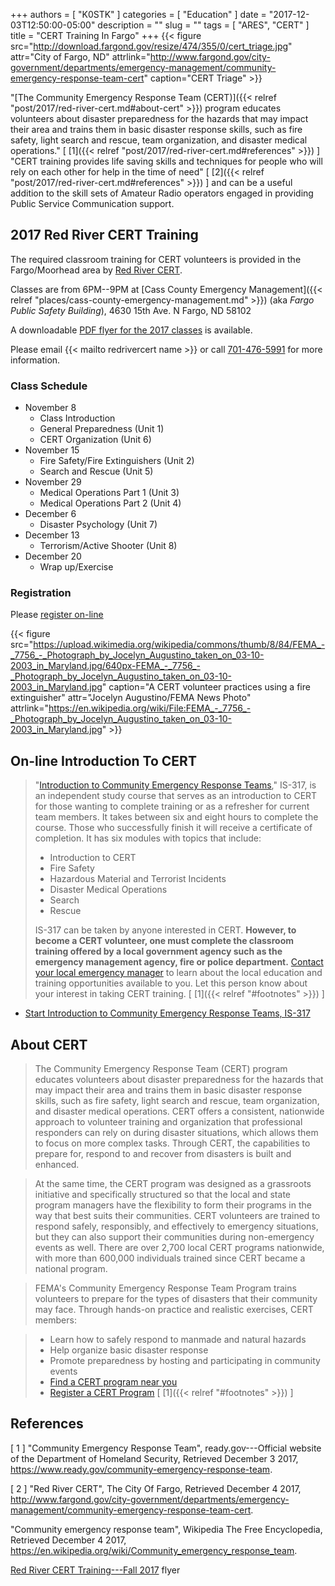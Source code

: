 +++
authors = [ "K0STK" ]
categories = [ "Education" ]
date = "2017-12-03T12:50:00-05:00"
description = ""
slug = ""
tags = [ "ARES", "CERT" ]
title = "CERT Training In Fargo"
+++
{{< figure src="http://download.fargond.gov/resize/474/355/0/cert_triage.jpg" attr="City of Fargo, ND" attrlink="http://www.fargond.gov/city-government/departments/emergency-management/community-emergency-response-team-cert" caption="CERT Triage" >}}

"[The Community Emergency Response Team (CERT)]({{< relref "post/2017/red-river-cert.md#about-cert" >}})
program educates volunteers about disaster preparedness for the hazards
that may impact their area and trains them in basic disaster response
skills, such as fire safety, light search and rescue, team organization,
and disaster medical operations."
[ [1]({{< relref "post/2017/red-river-cert.md#references" >}}) ]
"CERT training provides life saving skills and techniques for people who
will rely on each other for help in the time of need"
[ [2]({{< relref "post/2017/red-river-cert.md#references" >}}) ]
and can be a useful addition to the skill sets of Amateur Radio
operators engaged in providing Public Service Communication support.

<!--more-->

## 2017 Red River CERT Training

The required classroom training for CERT volunteers is provided in the
Fargo/Moorhead area by
[Red River CERT](http://www.fargond.gov/city-government/departments/emergency-management/community-emergency-response-team-cert).

Classes are from 6PM--9PM at
[Cass County Emergency Management]({{< relref "places/cass-county-emergency-management.md" >}}) (aka *Fargo Public Safety Building*),
4630 15th Ave. N Fargo, ND 58102

A downloadable [PDF flyer for the 2017 classes](https://cloud.rrra.org/index.php/s/FpBg4W3yD4XZzzC) is available.

Please email {{< mailto redrivercert name >}} or call [701-476-5991](tel:701-476-5991) for more information.

### Class Schedule

* November 8
    * Class Introduction
    * General Preparedness (Unit 1)
    * CERT Organization (Unit 6)
* November 15
    * Fire Safety/Fire Extinguishers (Unit 2)
    * Search and Rescue (Unit 5)
* November 29
    * Medical Operations Part 1 (Unit 3)
    * Medical Operations Part 2 (Unit 4)
* December 6
    * Disaster Psychology (Unit 7)
* December 13
    * Terrorism/Active Shooter (Unit 8)
* December 20
    * Wrap up/Exercise

### Registration

Please [register on-line](http://tinyurl.com/CassClayCERT)

{{< figure
src="https://upload.wikimedia.org/wikipedia/commons/thumb/8/84/FEMA_-_7756_-_Photograph_by_Jocelyn_Augustino_taken_on_03-10-2003_in_Maryland.jpg/640px-FEMA_-_7756_-_Photograph_by_Jocelyn_Augustino_taken_on_03-10-2003_in_Maryland.jpg"
caption="A CERT volunteer practices using a fire extinguisher" attr="Jocelyn Augustino/FEMA News Photo" attrlink="https://en.wikipedia.org/wiki/File:FEMA_-_7756_-_Photograph_by_Jocelyn_Augustino_taken_on_03-10-2003_in_Maryland.jpg" >}}

## On-line Introduction To CERT 

>"[Introduction to Community Emergency Response Teams](https://training.fema.gov/EMIWeb/IS/courseOverview.aspx?code=IS-317),"
>IS-317, is
>an independent study course that serves as an introduction to CERT
>for those wanting to complete training or as a refresher for current
>team members. It takes between six and eight hours to complete the
>course. Those who successfully finish it will receive a certificate of
>completion. It has six modules with topics that include:
>
> * Introduction to CERT
> * Fire Safety
> * Hazardous Material and Terrorist Incidents
> * Disaster Medical Operations
> * Search
> * Rescue
>
>IS-317 can be taken by anyone interested in CERT. **However, to become
>a CERT volunteer, one must complete the classroom training offered by a
>local government agency such as the emergency management agency, fire or
>police department.**
>[Contact your local emergency manager](http://www.fargond.gov/city-government/departments/emergency-management/community-emergency-response-team-cert)
>to learn about the local education and training opportunities available
>to you. Let this person know about your interest in taking CERT
>training.
<span style="font-style:normal;">[ [1]({{< relref "#footnotes" >}}) ]</span>

* [Start Introduction to Community Emergency Response Teams, IS-317](https://training.fema.gov/EMIWeb/IS/courseOverview.aspx?code=IS-317)

## About CERT

>The Community Emergency Response Team (CERT) program educates
>volunteers about disaster preparedness for the hazards that may impact
>their area and trains them in basic disaster response skills, such as
>fire safety, light search and rescue, team organization, and disaster
>medical operations. CERT offers a consistent, nationwide approach to
>volunteer training and organization that professional responders can
>rely on during disaster situations, which allows them to focus on more
>complex tasks. Through CERT, the capabilities to prepare for, respond
>to and recover from disasters is built and enhanced.

>At the same time, the CERT program was designed as a grassroots
>initiative and specifically structured so that the local and state
>program managers have the flexibility to form their programs in the
>way that best suits their communities. CERT volunteers are trained to
>respond safely, responsibly, and effectively to emergency situations,
>but they can also support their communities during non-emergency events
>as well. There are over 2,700 local CERT programs nationwide, with more
>than 600,000 individuals trained since CERT became a national program.

>FEMA's Community Emergency Response Team Program trains volunteers
>to prepare for the types of disasters that their community may face.
>Through hands-on practice and realistic exercises, CERT members:

> * Learn how to safely respond to manmade and natural hazards
> * Help organize basic disaster response
> * Promote preparedness by hosting and participating in community events
> * [Find a CERT program near you](https://www.citizencorps.fema.gov/cc/searchCouncil.do?submitByZip)
> * [Register a CERT Program](https://www.citizencorps.fema.gov/cc/CertRegWizard.do)
<span style="font-style:normal;">[ [1]({{< relref "#footnotes" >}}) ]</span>

## References

[ 1 ] "Community Emergency Response Team",
ready.gov---Official website of the Department of Homeland Security,
Retrieved December 3 2017,
https://www.ready.gov/community-emergency-response-team.

[ 2 ] "Red River CERT",
The City Of Fargo, Retrieved December 4 2017,
http://www.fargond.gov/city-government/departments/emergency-management/community-emergency-response-team-cert.

"Community emergency response team",
Wikipedia The Free Encyclopedia, Retrieved December 4 2017,
https://en.wikipedia.org/wiki/Community_emergency_response_team.

[Red River CERT Training---Fall 2017](https://cloud.rrra.org/index.php/s/FpBg4W3yD4XZzzC) flyer
